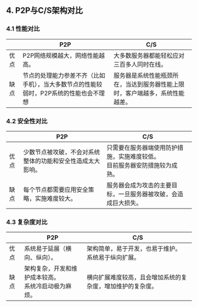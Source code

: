 ## 4. P2P与C/S架构对比

### 4.1 性能对比

||P2P|C/S|
|-|-|-|
|优点|P2P网络规模越大，网络性能越高。|大多数服务器都能轻松应对三百多人同时在线。|
|缺点|节点的处理能力参差不齐（比如手机），当大多数节点的性能较弱时，P2P系统的性能也会不理想|服务器是系统性能瓶颈所在，当达到服务器性能上限时，客户端越多，系统性能越差。|

### 4.2 安全性对比

||P2P|C/S|
|-|-|-|
|优点|少数节点被攻破，不会对系统整体的功能和安全性造成太大影响。|只需要在服务器端使用防护措施，实施难度较低。<br>目前服务器安防措施较为成熟。|
|缺点|每个节点都需要应用安全策略，实施难度较大。|服务器会成为攻击的主要目标，一旦服务器被攻破，会造成巨大损失。|

### 4.3 复杂度对比

||P2P|C/S|
|-|-|-|
|优点|系统易于延展（横向、纵向）。|架构简单，易于开发，也易于维护。<br>系统易于纵向扩展。|
|缺点|架构复杂，开发和维护成本较高。<br>系统冷启动极为麻烦。|横向扩展难度较高，且会增加系统的复杂度，增加维护的复杂度。|
